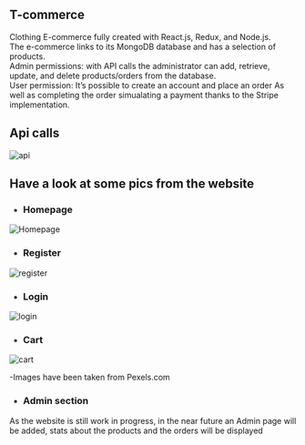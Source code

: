 ## T-commerce

Clothing E-commerce fully created with React.js, Redux, and Node.js.
<br>
The e-commerce links to its MongoDB database and has a selection of products.
<br>
Admin permissions: with API calls the administrator can add, retrieve, update, and delete products/orders from the database.
<br>
User permission: It’s possible to create an account and place an order As well as completing the order simualating a payment thanks to the Stripe implementation. 


## Api calls

![api](https://user-images.githubusercontent.com/91989821/150238934-0d1a001a-6a5e-4746-9405-b28d54edd624.png)

## Have a look at some pics from the website

- ### Homepage

![Homepage](https://user-images.githubusercontent.com/91989821/150238420-b6969151-1d57-4695-935c-ecd83402edbe.png)

- ### Register 

![register](https://user-images.githubusercontent.com/91989821/150238446-c0f35480-9fee-42b4-af53-312ff07480e6.png)

- ### Login 

![login](https://user-images.githubusercontent.com/91989821/150238452-63f9ab7a-f586-4828-966e-6684c1ee5da8.png)

- ### Cart

![cart](https://user-images.githubusercontent.com/91989821/150238775-e6e7b2fe-2538-42b8-b1f3-0e8f2cc375ae.png)

-Images have been taken from Pexels.com

- ### Admin section

As the website is still work in progress, in the near future an Admin page will be added,
stats about the products and the orders will be displayed
